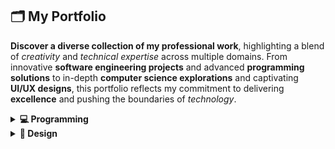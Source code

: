 ## 🗂️ My Portfolio

**Discover a diverse collection of my professional work**, highlighting a blend of *creativity* and *technical expertise* across multiple domains. From innovative **software engineering projects** and advanced **programming solutions** to in-depth **computer science explorations** and captivating **UI/UX designs**, this portfolio reflects my commitment to delivering **excellence** and pushing the boundaries of *technology*.


<details>
  <summary><strong>💻 Programming</strong></summary>

  <br/>

  <details>
  <summary><strong>1️⃣: JAlgorithm</strong></summary>

  JAlgorithm is a Java-based, open-source library that provides implementations of various algorithms and data structures. Designed for students, developers, and educators, it is both an educational resource and a practical tool for algorithmic problem-solving. The project has been published as a Java library, making it accessible for direct integration into Java applications. Its open-source nature has encouraged contributions, adding to its utility and robustness.

  **Key Features:**  
  - **Comprehensive Algorithm Implementations:** Includes sorting, searching, and graph algorithms.  
  - **Data Structure Examples:** Implements data structures like stacks, queues, and trees.  
  - **Educational Focus:** Clean, well-documented code and examples tailored for learning and understanding.  
  - **Open Source with Contributions:** Actively maintained with community contributions.  
  - **Published Library:** Available as a Java library for seamless integration into projects.  

  **Links:**  
  - [**View on GitHub**](https://github.com/mohammadkarbalaee/jalgorithm)  
  - [**Live Demo**](https://youtu.be/0YPAG9GCBn8?si=6RAGI3SYNWHZKUxo)  

</details>

<details>
  <summary><strong>Project 2: Another Project</strong></summary>


  **Description:**  
  Brief description of the project, including its purpose and the technologies used.

  **Key Features:**  
  - Feature 1  
  - Feature 2  
  - Feature 3  

  **Links:**  
  - [**View on GitHub**](#)  
  - [**Live Demo**](#)  

</details>

</details>



<details>
  <summary><strong>🎨 Design</strong></summary>

  ### Design Project 1: Website Redesign  

  **Description:**  
  Redesigned a modern, responsive website for a tech company, focusing on UX/UI best practices. The design was created using Figma and implemented using HTML, CSS, and JavaScript.

  **Key Features:**  
  - Mobile-first responsive design  
  - User-centric navigation flow  
  - Integration of custom graphics and animations  

  **Links:**  
  - [**View Design Mockups**](#)  

  ### Design Project 2: Brand Identity  

  **Description:**  
  Developed a cohesive brand identity for a startup, including logo design, color palette, and typography guidelines.

  **Key Features:**  
  - Unique and memorable logo  
  - Brand consistency across digital and print media  
  - Detailed brand style guide  

  **Links:**  
  - [**View Branding Guidelines**](#)  

</details>


